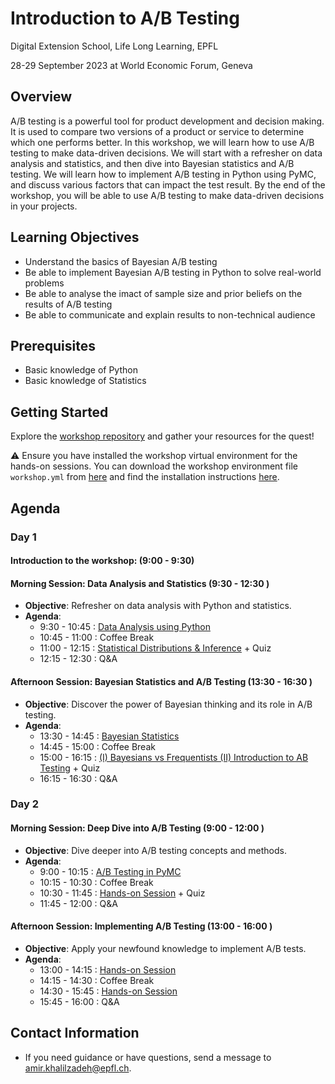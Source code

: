 # Introduction to A/B Testing

Digital Extension School, Life Long Learning, EPFL

28-29 September 2023 at World Economic Forum, Geneva

## Overview

A/B testing is a powerful tool for product development and decision making. It is used to compare two versions of a product or service to determine which one performs better. In this workshop, we will learn how to use A/B testing to make data-driven decisions. We will start with a refresher on data analysis and statistics, and then dive into Bayesian statistics and A/B testing. We will learn how to implement A/B testing in Python using PyMC, and discuss various factors that can impact the test result. By the end of the workshop, you will be able to use A/B testing to make data-driven decisions in your projects.

## Learning Objectives

- Understand the basics of Bayesian A/B testing
- Be able to implement Bayesian A/B testing in Python to solve real-world problems
- Be able to analyse the imact of sample size and prior beliefs on the results of A/B testing
- Be able to communicate and explain results to non-technical audience


## Prerequisites

- Basic knowledge of Python
- Basic knowledge of Statistics


## Getting Started

Explore the [workshop repository](https://github.com/epfl-exts/WEF-workshop-2023/tree/main) and gather your resources for the quest!

<!-- <i class="fa-solid fa-triangle-exclamation fa-xl" style="color: #e84f4f;"></i>  -->

<!-- <img src="./assets/img/icon.png" width="25" />  -->

:warning: Ensure you have installed the workshop virtual environment for the hands-on sessions. You can download the workshop environment file `workshop.yml` from [here](https://github.com/epfl-exts/WEF-workshop-2023/tree/main/assets) and find the installation instructions [here](https://github.com/epfl-exts/WEF-workshop-2023/blob/main/assets/installation/workshop.pdf).


## Agenda

### Day 1

#### Introduction to the workshop: (9:00 - 9:30)
#### Morning Session: Data Analysis and Statistics (9:30  - 12:30 )
- **Objective**: Refresher on data analysis with Python and statistics.
- **Agenda**:
  - 9:30  - 10:45 : [Data Analysis using Python](https://github.com/epfl-exts/WEF-workshop-2023/tree/main/Day1-01)
  - 10:45  - 11:00 : Coffee Break
  - 11:00  - 12:15 : [Statistical Distributions & Inference](https://github.com/epfl-exts/WEF-workshop-2023/tree/main/Day1-02) + Quiz
  - 12:15  - 12:30 : Q&A 

#### Afternoon Session: Bayesian Statistics and A/B Testing (13:30  - 16:30 )
- **Objective**: Discover the power of Bayesian thinking and its role in A/B testing.
- **Agenda**:
  - 13:30  - 14:45 : [Bayesian Statistics](https://github.com/epfl-exts/WEF-workshop-2023/tree/main/Day1-03)
  - 14:45  - 15:00 : Coffee Break
  - 15:00  - 16:15 : [(I) Bayesians vs Frequentists (II) Introduction to AB Testing](https://github.com/epfl-exts/WEF-workshop-2023/tree/main/Day1-04) + Quiz
  - 16:15  - 16:30 : Q&A 



### Day 2

#### Morning Session: Deep Dive into A/B Testing (9:00  - 12:00 )
- **Objective**: Dive deeper into A/B testing concepts and methods.
- **Agenda**:
  - 9:00  - 10:15 : [A/B Testing in PyMC](https://github.com/epfl-exts/WEF-workshop-2023/tree/main/Day2-01) 
  - 10:15  - 10:30 : Coffee Break
  - 10:30  - 11:45 : [Hands-on Session](https://github.com/epfl-exts/WEF-workshop-2023/tree/main/Day2-02) + Quiz
  - 11:45  - 12:00 : Q&A 


#### Afternoon Session: Implementing A/B Testing (13:00  - 16:00 )
- **Objective**: Apply your newfound knowledge to implement A/B tests.
- **Agenda**:
  - 13:00  - 14:15 : [Hands-on Session]()
  - 14:15  - 14:30 : Coffee Break
  - 14:30  - 15:45 : [Hands-on Session]()
  - 15:45  - 16:00 : Q&A 

## Contact Information
- If you need guidance or have questions, send a message to amir.khalilzadeh@epfl.ch.
